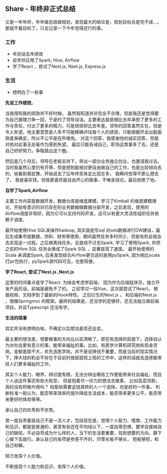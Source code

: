 ## Share - 年终非正式总结

又是一年年终，年年做总结做规划，发现最大的结论是，规划目标总是完不成...， 那就不看目标了，只去记录一下今年觉得还行的事。

### 工作

* 年初谈去年绩效
* 自学并应用了Spark, Hive, Airflow
* 学了React ，尝试了Nest.js, Next.js, Express.js 

### 生活

* 想明白了一些事



**先说工作绩效**。

当我得知我的绩效并不好时候， 虽然我知道并非完全不合理，但是我还是觉得要为自己据理力争一回，于是约了领导谈话。主要表达就是相比去年承担了更多的工作与责任，付出了更多的精力，可是绩效却比去年差。领导的回答虽然实在，但是令人失望。他主要意思是人多不可能精确评估每个人的绩效，只能根据开会出勤面熟度来确定，所以不公平是在所难免。 对这个回答，我感谢他的诚实回答，但是对他对此事无丝毫作为感到失望。 最后只能告诫自己，职场这类事多了去，还是自己好好努力，争取跳出这个圈。

然后是几个月后，领导在老板支持下，带出一部分业务独立创业，也邀请我过去。当时我虽然心里仍有芥蒂，但是想到能相对更自由做自己的工作，也是比较倾向去的，他看到我犹豫，开始说去了后年终奖肯定比现在多， 我瞬间觉得不那么想去了， 我是喜欢钱，但我更喜欢能自由开心的做事，不唯金钱论。最后拒绝了他。 



**自学了Spark,Airflow**

主要工作内容是数据开发，数据仓库层维度建模，学习了Kimball 的维度建模理论，开始有意识的对已存在的业务数据做数据分层开发，之后发现，使用的Airflow调度非常好，因为它可以支持代码开发，这可以有更大灵活性组织任务依赖于调度。

最开始使用Hive SQL来操作hadoop,  其实就是写sql 对ods数据进行DW建设，最后生成集市层数据，供BI、财务等使用，期间虽然任务多时间少，但是有机会就会去实现这一过程。之后做离线任务，总是绕不过去Spark, 学习了使用Spark, 并把之前的Hive SQL 任务全换成了Spark SQL ，显著提高了速度。 最开始使用的Scala 来调度Spark, 后来发现结合Airflow更合适的是用pySpark, 因为相比scala打jar包执行，pySpark源代码可见，也更简便。



**学了React, 尝试了Nest.js ,Next.js**

这里的时间重点是学了React.  为啥会考虑学前端， 因为作为后端程序员，独立开发产品的话，前端是避免不了的。  之前学过一段Vue，这次就尝试了React， 根据视频、文档学到了最新的Hook特性。 之后衍生的Next.js ， 和后端的Nest.js ，很像Springmvc 的框架。最终的结果是，还没学的足够好，还无法独立做前端项目。并且Typescript 还没有学。



**生活的琐事**

其实并没有想明白啥，不确定以后想法是否还会变。

最主要的想法是，想要做事的方向比以前清晰了。即在有选择的前提下，选择自认为对社会更有意义的事，能带来福祉的事。比如，有医学计算机研究岗和现金贷岗，金额差距不大，优先选医学岗。并不是说挣钱不重要，而是当前的现实情况下，挣大钱的机会不存在于目前的按部就班上班的工作中，这样的话就去选择能带给人们更多福祉的工作。

其实个人能力、眼界、辨识度有限，无法分辨出哪些工作更能带来社会福祉，而且个人谈这件事还有些大和空， 但是抱着尽一份力的想法去做事， 比如高息贷款，真的没有积极作用吗？ 给那些需要这钱周转的人一个选择，也是好的一件事。 判断标准一般认为，能否带来效率的提升降低生活成本，能否带来更多公平，能否带来更好的体验等等。

承认自己的优秀和不优秀。

曾一度自责委屈自己不是一流人才，包括现在是，觉得个人智力、情商、工作能力和见识，都是挺普通的，甚至有些还在平均线以下，一度自卑恐惧，要学会接纳自己的缺陷，不必自苛成为什么样的人，当下的生活更重要，找到想要的方向，静下心做下去就行。承认自己的各项是参差不齐的，尽管长板不够长， 短板够短，和自己和解。

努力发挥个人价值。

不断提高个人能力和见识，发挥个人价值。







































